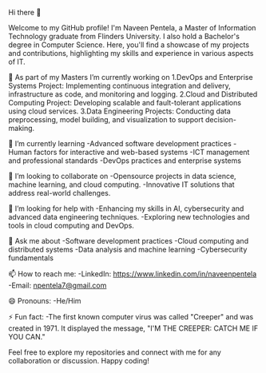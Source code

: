 
Hi there 👋

Welcome to my GitHub profile! I'm Naveen Pentela, a Master of Information Technology graduate from Flinders University. I also hold a Bachelor's degree in Computer Science. Here, you'll find a showcase of my projects and contributions, highlighting my skills and experience in various aspects of IT.

🔭 As part of my Masters I’m currently working on
1.DevOps and Enterprise Systems Project: Implementing continuous integration and delivery, infrastructure as code, and monitoring and logging.
2.Cloud and Distributed Computing Project: Developing scalable and fault-tolerant applications using cloud services.
3.Data Engineering Projects: Conducting data preprocessing, model building, and visualization to support decision-making.

 🌱 I’m currently learning
 -Advanced software development practices
 -Human factors for interactive and web-based systems
 -ICT management and professional standards
 -DevOps practices and enterprise systems

 👯 I’m looking to collaborate on
 -Opensource projects in data science, machine learning, and cloud computing.
 -Innovative IT solutions that address real-world challenges.

 🤔 I’m looking for help with
 -Enhancing my skills in AI, cybersecurity and advanced data engineering techniques.
 -Exploring new technologies and tools in cloud computing and DevOps.

 💬 Ask me about
 -Software development practices
 -Cloud computing and distributed systems
 -Data analysis and machine learning
 -Cybersecurity fundamentals

 📫 How to reach me:
 -LinkedIn: https://www.linkedin.com/in/naveenpentela 
 -Email: npentela7@gmail.com

 😄 Pronouns:
 -He/Him
 
⚡ Fun fact:
-The first known computer virus was called "Creeper" and was created in 1971. It displayed the message, "I'M THE CREEPER: CATCH ME IF YOU CAN."


Feel free to explore my repositories and connect with me for any collaboration or discussion. Happy coding!
